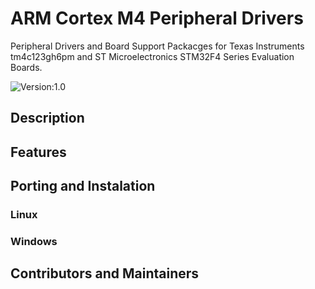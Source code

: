 
# ARM Cortex M4 Peripheral Drivers 

Peripheral Drivers and Board Support Packacges for Texas Instruments tm4c123gh6pm and ST Microelectronics STM32F4 Series Evaluation Boards.


![Version:1.0](https://img.shields.io/badge/Version-1.0-green.svg)



## Description



## Features


## Porting and Instalation


### Linux


### Windows


## Contributors and Maintainers


